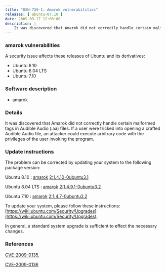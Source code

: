 ```yaml
---
title: "USN-739-1: Amarok vulnerabilities"
releases: [ ubuntu-07.10 ]
date: 2009-03-17 12:00:00
description: |
    It was discovered that Amarok did not correctly handle certain malformed tags in Audible Audio (.aa) files. If a user were tricked into opening a crafted Audible Audio file, an attacker could execute arbitrary code with the privileges of the user invoking the program. 
--- 
```

 
### amarok vulnerabilities

A security issue affects these releases of Ubuntu and its derivatives:

* Ubuntu 8.10
* Ubuntu 8.04 LTS
* Ubuntu 7.10

### Software description

* amarok 

### Details

It was discovered that Amarok did not correctly handle certain malformed tags in Audible Audio (.aa) files. If a user were tricked into opening a crafted Audible Audio file, an attacker could execute arbitrary code with the privileges of the user invoking the program. 

### Update instructions

The problem can be corrected by updating your system to the following package version:

Ubuntu 8.10
 : [amarok](https://launchpad.net/ubuntu/+source/amarok) <span> [2:1.4.10-0ubuntu3.1](https://launchpad.net/ubuntu/+source/amarok/2:1.4.10-0ubuntu3.1) </span> 

Ubuntu 8.04 LTS
 : [amarok](https://launchpad.net/ubuntu/+source/amarok) <span> [2:1.4.9.1-0ubuntu3.2](https://launchpad.net/ubuntu/+source/amarok/2:1.4.9.1-0ubuntu3.2) </span> 

Ubuntu 7.10
 : [amarok](https://launchpad.net/ubuntu/+source/amarok) <span> [2:1.4.7-0ubuntu3.2](https://launchpad.net/ubuntu/+source/amarok/2:1.4.7-0ubuntu3.2) </span> 

To update your system, please follow these instructions: [https://wiki.ubuntu.com/Security/Upgrades](https://wiki.ubuntu.com/Security/Upgrades).

In general, a standard system upgrade is sufficient to effect the necessary changes. 

### References

 [CVE-2009-0135](http://people.ubuntu.com/~ubuntu-security/cve/CVE-2009-0135), 

 [CVE-2009-0136](http://people.ubuntu.com/~ubuntu-security/cve/CVE-2009-0136)
 
